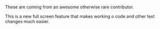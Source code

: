 These are coming from an awesome otherwise rare contributor.

This is a new full screen feature that makes working o code and other text changes much easier.
